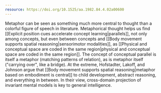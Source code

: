 ```yaml
---
resource: https://doi.org/10.1525/aa.1982.84.4.02a00600
---
```


Metaphor can be seen as something much more central to thought than a colorful figure of speech in literature. Metaphorical thought helps us find [[Explicit position cues accelerate concept learning|parallels]], not only among concepts, but even between concepts and [[Body movement supports spatial reasoning|sensorimotor modalities]], as [[Physical and conceptual space are coded in the same region|physical and conceptual space are coded in the same region]]. The concept of conceptual parallel is itself a metaphor (matching patterns of relation), as is metaphor itself ("carrying over", like a bridge). At the extreme, Hofstadter, Lakoff, and Johnson argue that [[Body movement supports spatial reasoning|metaphor based on embodiment is central]] to child development, abstract reasoning, and everything in between. In their view, cross-domain projection of invariant mental models is key to general intelligence.